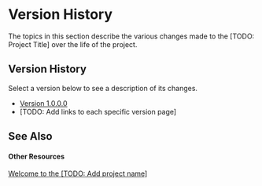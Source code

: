 # Version History

The topics in this section describe the various changes made to the [TODO: Project Title] over the life of the project.



## Version History

Select a version below to see a description of its changes.
&nbsp;<ul><li><a href="dc5e5635-0a5c-4218-a313-8ae7a6080ef0.md">Version 1.0.0.0</a></li><li>
[TODO: Add links to each specific version page]</li></ul>

## See Also


#### Other Resources
<a href="827c8b0e-3d94-4555-97c8-b235bb295bc3.md">Welcome to the [TODO: Add project name]</a><br />